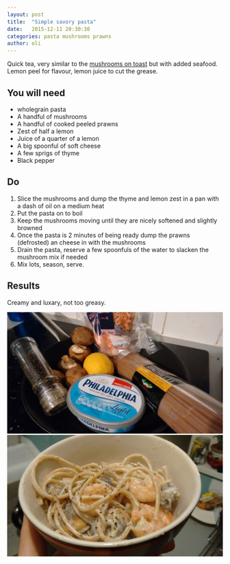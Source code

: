 ```yaml
---
layout: post
title:  "Simple savory pasta"
date:   2015-12-11 20:30:30
categories: pasta mushrooms prawns
author: oli
---
```


Quick tea, very similar to the [mushrooms on toast](mushrooms) but with added seafood.  Lemon peel for flavour, lemon juice to cut the grease.

## You will need

* wholegrain pasta
* A handful of mushrooms
* A handful of cooked peeled prawns
* Zest of half a lemon
* Juice of a quarter of a lemon
* A big spoonful of soft cheese
* A few sprigs of thyme
* Black pepper


## Do

1. Slice the mushrooms and dump the thyme and lemon zest in a pan with a dash of oil on a medium heat
2. Put the pasta on to boil
3. Keep the mushrooms moving until they are nicely softened and slightly browned
4. Once the pasta is 2 minutes of being ready dump the prawns (defrosted) an cheese in with the mushrooms
5. Drain the pasta, reserve a few spoonfuls of the water to slacken the mushroom mix if needed
6. Mix lots, season, serve.

## Results

Creamy and luxary, not too greasy.


![Ingrediants](/images/creamy_pasta/creamy_pasta_1.jpg)
![Result](/images/creamy_pasta/creamy_pasta_2.jpg)
